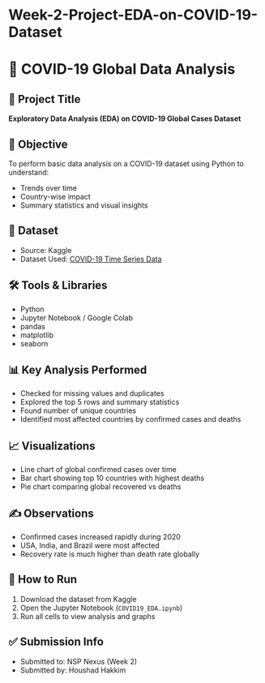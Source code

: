 # Week-2-Project-EDA-on-COVID-19-Dataset
# 🦠 COVID-19 Global Data Analysis 

## 📌 Project Title
**Exploratory Data Analysis (EDA) on COVID-19 Global Cases Dataset**

## 🎯 Objective
To perform basic data analysis on a COVID-19 dataset using Python to understand:
- Trends over time
- Country-wise impact
- Summary statistics and visual insights

## 📁 Dataset
- Source: Kaggle  
- Dataset Used: [COVID-19 Time Series Data](https://www.kaggle.com/datasets/niketchauhan/covid-19-time-series-data)

## 🛠 Tools & Libraries
- Python
- Jupyter Notebook / Google Colab
- pandas
- matplotlib
- seaborn

## 📊 Key Analysis Performed
- Checked for missing values and duplicates
- Explored the top 5 rows and summary statistics
- Found number of unique countries
- Identified most affected countries by confirmed cases and deaths

## 📈 Visualizations
- Line chart of global confirmed cases over time
- Bar chart showing top 10 countries with highest deaths
- Pie chart comparing global recovered vs deaths

## ✍️ Observations
- Confirmed cases increased rapidly during 2020
- USA, India, and Brazil were most affected
- Recovery rate is much higher than death rate globally

## 📎 How to Run
1. Download the dataset from Kaggle
2. Open the Jupyter Notebook (`COVID19_EDA.ipynb`)
3. Run all cells to view analysis and graphs

## ✅ Submission Info
- Submitted to: NSP Nexus (Week 2)
- Submitted by: Houshad Hakkim
